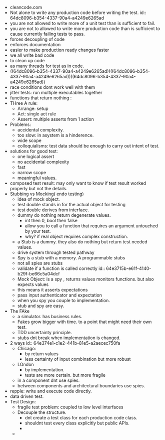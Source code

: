 - cleancode.com
- Not alone to write any production code before writing the test.
  id:: 64dc8096-b354-4337-90a4-a4249e6265ad
- you are not allowed to write more of a unit test than is sufficient to fail.
- you are not to allowed to write more production code than is sufficient to cause currently failing tests to pass.
- forces decoupling of code
- enforces documentation
- easier to make production ready changes faster
- we all write bad code
- to clean up code
- as many threads for test as in code.
- ((64dc8096-b354-4337-90a4-a4249e6265ad))((64dc8096-b354-4337-90a4-a4249e6265ad))((64dc8096-b354-4337-90a4-a4249e6265ad))
- race conditions dont work well with them
- jitter tests: run multiple executables together
- functions that return nothing :
- THree A rule:
	- Arrange: setup
	- Act: single act rule
	- Assert: multiple asserts from 1 action
- Problems:
	- accidental complexity.
	- too slow: in asystem is a hinderence.
	- wide scope
	- colloquialisms: test data should be enough to carry out intent of test.
- solutions for good test:
	- one logical assert
	- no accidental  complexity
	- fast
	- narrow scope
	- meaningful values.
- composed test result: may only want to know if test result worked properly but not the details.
- Stubbing vs Mocking( endo testing)
	- idea of mock object.
	- test double stands in for the actual object for testing
	- test double derives from interface.
	- dummy do nothing return degenerate values.
		- int then 0, bool then false
		- allow you to call a function that requires an argument untouched by your test.
		- why? if real object requires complex construction.
	- a Stub is a dummy. they also do nothing but return test needed values.
	- drive system through tested pathway
	- Spy is a stub with a memory. A programmable stubs
	- not all spies are stubs
	- validate if a function is called correctly
	  id:: 64e3715b-e61f-4140-b29f-be66c5a04dcf
	- Mock Object: is a spy , returns values monitors functions. but also expects values
	- this means it asserts expectations
	- pass input authenticator and expectation
	- when you spy you couple to implementation.
	- stub and spy are easy.
- The FAke
	- a simulator. has business rules.
	- Fakes grow bigger with time. to a point that might need their own test.
	- TDD uncertainty principle.
	- stubs dnt break when implementation is changed.
- 2 ways
  id:: 64e374e1-c1e2-441b-81e5-a2aecec750fa
	- Chicago:
		- by return values
		- less certainty of input combination but more robust
	- LOndon
		- by implementation.
		- tests are more certain. but more fragile
	- in a component dnt use spies.
	- between components and architectural boundaries use spies.
- repple: write and execute code directly.
- data driven test.
- Test Design:
	- fragile test  problem: coupled to low level interfaces
	- Decouple the structure.
		- dnt create a test class for each production code class.
		- shouldnt test every class explicitly but public APIs.
		-
	-